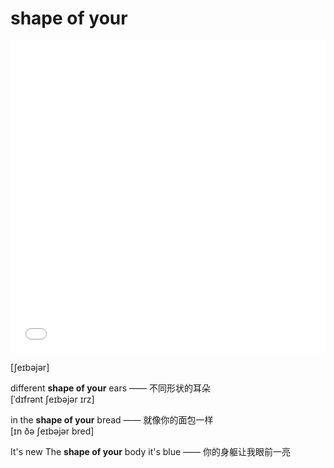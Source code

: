 # shape of your

<iframe src="//player.bilibili.com/player.html?bvid=BV1dN4y1rns&page=1&high_quality=1&danmaku=0&autoplay=0" allowfullscreen="true" width="100%" height="500" scrolling="no" frameborder="0" sandbox="allow-top-navigation allow-same-origin allow-forms allow-scripts"></iframe>

\[ʃeɪbəjər\]

different **shape of your** ears —— 不同形状的耳朵<br>
\[ˈdɪfrənt ʃeɪbəjər ɪrz\]

in the **shape of your** bread —— 就像你的面包一样<br>
\[ɪn ðə ʃeɪbəjər bred\]

It's new The **shape of your** body it's blue —— 你的身躯让我眼前一亮

